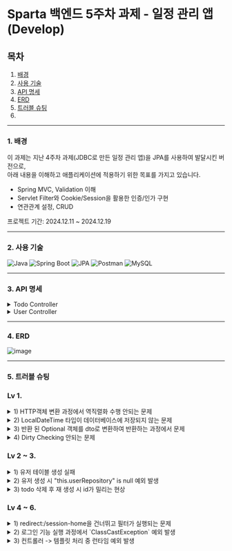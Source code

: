 # Sparta 백엔드 5주차 과제 - 일정 관리 앱(Develop)

## 목차
1. [배경](#1-배경)
2. [사용 기술](#2-사용-기술)
3. [API 명세](#3-api-명세)
4. [ERD](#4-erd)
5. [트러블 슈팅](#5-트러블-슈팅)
6. 
***

### 1. 배경

이 과제는 지난 4주차 과제(JDBC로 만든 일정 관리 앱)을 JPA를 사용하여 발달시킨 버전으로,    
아래 내용을 이해하고 애플리케이션에 적용하기 위한 목표를 가지고 있습니다.

- Spring MVC, Validation 이해
- Servlet Filter와 Cookie/Session을 활용한 인증/인가 구현
- 연관관계 설정, CRUD

프로젝트 기간: 2024.12.11 ~ 2024.12.19

***

### 2. 사용 기술

![Java](https://img.shields.io/badge/Java-ED8B00?style=for-the-badge&logo=java&logoColor=white)
![Spring Boot](https://img.shields.io/badge/Spring%20Boot-6DB33F?style=for-the-badge&logo=springboot&logoColor=white)
![JPA](https://img.shields.io/badge/JPA-0078D7?style=for-the-badge&logo=database&logoColor=white)
![Postman](https://img.shields.io/badge/Postman-FF6C37?style=for-the-badge&logo=postman&logoColor=white)
![MySQL](https://img.shields.io/badge/MySQL-4479A1?style=for-the-badge&logo=mysql&logoColor=white)

***

### 3. API 명세



<details>
<summary>Todo Controller</summary>

<!-- summary 아래 한칸 공백 두어야함 -->

![image](https://github.com/user-attachments/assets/01dcf607-9b6d-4c23-8f80-edd244529b1f)

</details>
<details>
<summary>User Controller</summary>

<!-- summary 아래 한칸 공백 두어야함 -->

![image](https://github.com/user-attachments/assets/a089e0ea-cee3-4eae-a8df-3b9a31fd57e4)
</details>

***

### 4. ERD

![image](https://github.com/user-attachments/assets/cf58b53f-ee9d-44ff-8e53-510cca7d04e3)

***

### 5. 트러블 슈팅

### Lv 1.  
<details>
<summary>1) HTTP객체 변환 과정에서 역직렬화 수행 안되는 문제</summary>
<br>   
<!-- summary 아래 한칸 공백 두어야함 -->

**[원인]**

필드가 `final`로 선언되어 있을 때, 역직렬화 과정에서 문제가 발생할 수 있다.

**[해결]**

불변성을 유지해야되는 객체가 아니라면 `final`을 구지 사용할 필요 없다.

</details>

<details>
<summary>2) LocalDateTime 타입이 데이터베이스에 저장되지 않는 문제</summary>
<br> 
<!-- summary 아래 한칸 공백 두어야함 -->

**[원인]**

application @EnableJpaAuditing // Auditing 기능 비활성화 되있었음.

**[해결]**

Auditing 활성화

![image](https://github.com/user-attachments/assets/c07700c7-90c3-4be0-8081-6ee89f6a55a1)


</details>

<details>
<summary>3) 반환 된 Optional 객체를 dto로 변환하여 반환하는 과정에서 문제</summary>
<br>
<!-- summary 아래 한칸 공백 두어야함 -->

**[원인]**

`findById` 메서드가 반환하는 값이 `Optional<Todo>`이고, 반환 타입은 Todo Entity 타입을 필요로 하므로, 
변환되지 않은 `Optional<Todo>`를 바로 넘기면 컴파일 에러가 발생한다.

**[해결]**

.orElseThrow() 메서드를 사용하면 **Optional<T>**에서 값을 꺼내어 원하는 타입(T)으로 변환 가능하다. 
즉, Optional<Todo>를 Todo로 변환해줌.

![image](https://github.com/user-attachments/assets/671fde4f-67d2-48ef-9dc0-a5c4765e0cf9)

</details>


<details>
<summary>4) Dirty Checking 안되는 문제</summary>
<br>
   
<!-- summary 아래 한칸 공백 두어야함 -->

**[원인&해결]**

클래스나 메서드에 `@Transactional`을 활성화시켜야 합니다.
</details>

  

### Lv 2 ~ 3.
 
<details>
<summary>1) 유저 테이블 생성 실패</summary>
<br>   
<!-- summary 아래 한칸 공백 두어야함 -->

**[원인]**

유저 엔티티 @어노테이션 누락(`@Table`, `@Column`)
</details>

<details>
<summary>2) 유저 생성 시 "this.userRepository" is null 예외 발생</summary>
<br>   
<!-- summary 아래 한칸 공백 두어야함 -->

**[원인]**

계층 생성 시 @AllArgsConstructor 누락
</details>

<details>
<summary>3) todo 삭제 후 재 생성 시 id가 밀리는 현상</summary>
<br>   
<!-- summary 아래 한칸 공백 두어야함 -->

**[원인]**

id가 밀리는게 아니라 요청한 id는 userId 였고, 응답 Id는 todoId 였음.
dto에 필드 네이밍을 명확하게 만들어야 햇갈리지 않는다.

</details>


### Lv 4 ~ 6. 

<details>
<summary>1) redirect:/session-home을 건너뛰고 필터가 실행되는 문제</summary>
<br>   
<!-- summary 아래 한칸 공백 두어야함 -->

**[왜 리다이렉트 후 필터가 실행되었나?]**

리다이렉트는 새로운 요청이므로, 기존 요청과는 독립적인 HTTP 요청-응답 사이클로 처리됩니다. 이 때문에 리다이렉트 후의 요청 역시 필터를 다시 통과해야 한다.
</details>


<details>
<summary>2) 로그인 기능 실행 과정에서 `ClassCastException` 예외 발생</summary>
<br>   
<!-- summary 아래 한칸 공백 두어야함 -->

**[에러코드]**

LoginResponseDto cannot be cast to class scheduledevelop.lv4.dto.userdto.UserResponseDto

**[배경]**

Session 저장 시 코드 간소화를 위해서 변환 된 `loginResponseDto` 객체를 바로 전달하였습니다.

![과제 레벨6 트러블슈팅](https://github.com/user-attachments/assets/300146e5-de1b-4f22-8a1f-c04f1638b3cb)


**[원인]**

LoginResponseDto 객체를 UserResponseDto 타입으로 캐스팅하려고 했기 때문

![과제 레벨6 트러블슈팅2](https://github.com/user-attachments/assets/32680b97-b7dd-4c2a-b785-b97b616184b1)

**[해결]**

세션 저장 타입과 동일한 타입(LoginResponseDto)으로 캐스팅 

![image](https://github.com/user-attachments/assets/3ef7b306-41bf-4fc8-bbb2-3165094d0344)


**[의문]**

loginResponseDto를 session 바로 저장해도 괜찮은가?

</details>


<details>
<summary>3) 컨트롤러 -> 템플릿 처리 중 런타임 예외 발생</summary>
<br>   
<!-- summary 아래 한칸 공백 두어야함 -->

**[에러코드]**

Exception processing template "session-home": Error resolving template [session-home], template might not exist or might not be accessible by any of the configured Template Resolvers

**[배경]**

뷰 -> 모델을 통한 응답 처리를 구현하는 중 templates을 디렉토리로 관리하고자 (templates/user/...) 경로로 변경하였습니다.

**[왜 경로 문제가 발생했는가?]** 

`@RequestMapping`에 적용된 경로를 자동 적용될 것으로 착각하여 메서드 반환 경로에 포함시키지 않은 것이 원인이었습니다.

![image](https://github.com/user-attachments/assets/f222aebd-11be-480a-a574-653efd4426dc)

**[해결]**

모든 메서드 반환 경로에 /user/를 포함시켰습니다.

![image](https://github.com/user-attachments/assets/4201ae51-65d7-47b8-99ab-ac906a4fb165)
</details>

